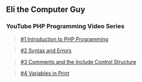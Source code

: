 ## Eli the Computer Guy
### YouTube PHP Programming Video Series
> [#1 Introduction to PHP Programming](https://www.youtube.com/watch?v=27dR_sLaM74&list=PL6C3CB409A8577C2F&index=1)

> [#2 Syntax and Errors](https://www.youtube.com/watch?v=L0pgyxOAdlg&list=PL6C3CB409A8577C2F&index=2)

> [#3 Comments and the Include Control Structure](https://www.youtube.com/watch?v=LLSKQbKbaVg&list=PL6C3CB409A8577C2F&index=3)

> [#4 Variables in Print](https://www.youtube.com/watch?v=RYrA3SNPtAU&index=4&list=PL6C3CB409A8577C2F)
